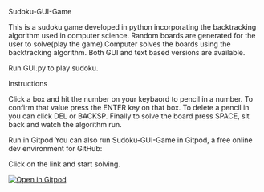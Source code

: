 
Sudoku-GUI-Game

This is a sudoku game developed in python incorporating the backtracking algorithm used in computer science.
Random boards are generated for the user to solve(play the game).Computer solves the boards using the backtracking algorithm.
Both GUI and text based versions are available.

Run GUI.py to play sudoku.

Instructions

Click a box and hit the number on your keybaord to pencil in a number. To confirm that value press the ENTER key on that box.
To delete a pencil in you can click DEL or BACKSP. Finally to solve the board press SPACE, sit back and watch the algorithm run.

Run in Gitpod
You can also run Sudoku-GUI-Game in Gitpod, a free online dev environment for GitHub:

Click on the link and start solving.

[![Open in Gitpod](https://gitpod.io/button/open-in-gitpod.svg)](https://gitpod.io/#https://github.com/rudrajit1729/Sudoku-GUI-Game/blob/master/GUI.py)
